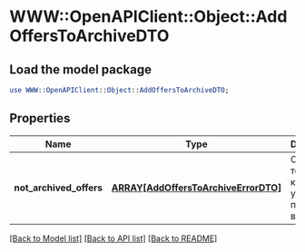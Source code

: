 # WWW::OpenAPIClient::Object::AddOffersToArchiveDTO

## Load the model package
```perl
use WWW::OpenAPIClient::Object::AddOffersToArchiveDTO;
```

## Properties
Name | Type | Description | Notes
------------ | ------------- | ------------- | -------------
**not_archived_offers** | [**ARRAY[AddOffersToArchiveErrorDTO]**](AddOffersToArchiveErrorDTO.md) | Список товаров, которые не удалось поместить в архив. | [optional] 

[[Back to Model list]](../README.md#documentation-for-models) [[Back to API list]](../README.md#documentation-for-api-endpoints) [[Back to README]](../README.md)


